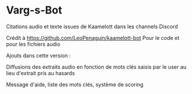 # Varg-s-Bot

Citations audio et texte issues de Kaamelott dans les channels Discord

Crédit à https://github.com/LeoPenaguin/kaamelott-bot
Pour le code et pour les fichiers audio

Ajouts dans cette version :

Diffusions des extraits audio en fonction de mots clés saisis par le user au lieu d'extrait pris au hasards

Message d'aide, liste des mots clés, système de scoring

